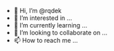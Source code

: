 - 👋 Hi, I’m @rqdek
- 👀 I’m interested in ...
- 🌱 I’m currently learning ...
- 💞️ I’m looking to collaborate on ...
- 📫 How to reach me ...

<!---
rqdek/rqdek is a ✨ special ✨ repository because its `README.md` (this file) appears on your GitHub profile.
You can click the Preview link to take a look at your changes.
--->
